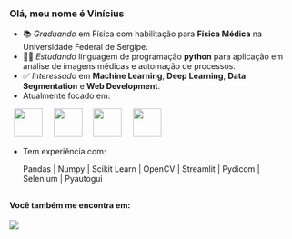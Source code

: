 ### Olá, meu nome é Vinícius

- 📚 *Graduando* em Física com habilitação para **Física Médica** na Universidade Federal de Sergipe.
- 👨‍💻 *Estudando* linguagem de programação **python** para aplicação em análise de imagens médicas e automação de processos.
- ✅ *Interessado* em **Machine Learning**, **Deep Learning**, **Data Segmentation** e **Web Development**.
- Atualmente focado em:
<div display="inline">
  &nbsp;&nbsp;<img width="50" height="50" src="https://cdn.jsdelivr.net/gh/devicons/devicon/icons/python/python-original.svg" />&nbsp;&nbsp;  
  &nbsp;&nbsp<img width="50" height="50" src="https://cdn.jsdelivr.net/gh/devicons/devicon/icons/html5/html5-original.svg" />&nbsp;&nbsp          
  &nbsp;&nbsp;<img width="50" height="50" src="https://cdn.jsdelivr.net/gh/devicons/devicon/icons/css3/css3-original.svg" />&nbsp;&nbsp;
  &nbsp;&nbsp;<img width="50" height="50" src="https://cdn.jsdelivr.net/gh/devicons/devicon/icons/javascript/javascript-original.svg" />&nbsp;&nbsp;
  
</div>  

- Tem experiência com:
  
  Pandas | Numpy | Scikit Learn | OpenCV | Streamlit | Pydicom | Selenium | Pyautogui

  ##
  
#### Você também me encontra em:  
<a href="https://www.linkedin.com/in/viniciussilvaaragao?lipi=urn%3Ali%3Apage%3Ad_flagship3_profile_view_base_contact_details%3BDWqtFDaiSzSX05Z2vYAcpQ%3D%3D">  
  <img  src="https://img.shields.io/badge/LinkedIn-0077B5?style=for-the-badge&logo=linkedin&logoColor=white" />  
</a>
           
                   
          
          




